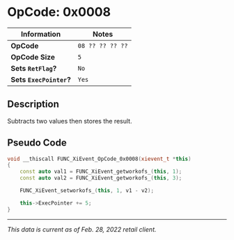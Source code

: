 # OpCode: 0x0008

| Information               | Notes |
|---                        |---    |
| **OpCode**                | `08 ?? ?? ?? ??` |
| **OpCode Size**           | `5`   |
| **Sets `RetFlag`?**       | `No`  |
| **Sets `ExecPointer`?**   | `Yes` |

## Description

Subtracts two values then stores the result.

## Pseudo Code

```cpp
void __thiscall FUNC_XiEvent_OpCode_0x0008(xievent_t *this)
{
    const auto val1 = FUNC_XiEvent_getworkofs_(this, 1);
    const auto val2 = FUNC_XiEvent_getworkofs_(this, 3);

    FUNC_XiEvent_setworkofs_(this, 1, v1 - v2);

    this->ExecPointer += 5;
}
```

---

_This data is current as of Feb. 28, 2022 retail client._